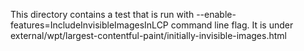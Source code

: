 This directory contains a test that is run with
--enable-features=IncludeInvisibleImagesInLCP command line flag. It is under
external/wpt/largest-contentful-paint/initially-invisible-images.html

